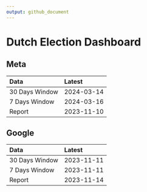 ```yaml
---
output: github_document
---
```


# Dutch Election Dashboard



## Meta


|Data           |Latest     |
|:--------------|:----------|
|30 Days Window |2024-03-14 |
|7 Days Window  |2024-03-16 |
|Report         |2023-11-10 |

## Google


|Data           |Latest     |
|:--------------|:----------|
|30 Days Window |2023-11-11 |
|7 Days Window  |2023-11-11 |
|Report         |2023-11-14 |
